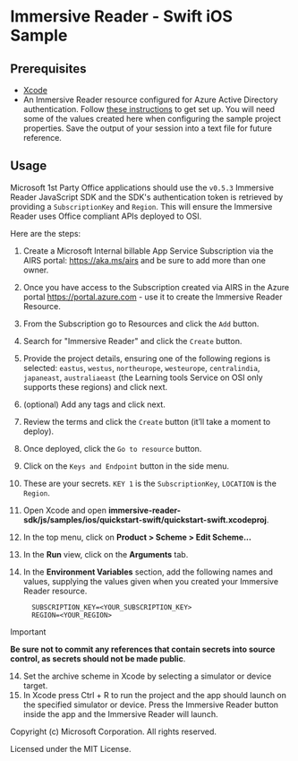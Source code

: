 # Immersive Reader - Swift iOS Sample

## Prerequisites

* [Xcode](https://apps.apple.com/us/app/xcode/id497799835?mt=12)
* An Immersive Reader resource configured for Azure Active Directory authentication. Follow [these instructions](https://docs.microsoft.com/azure/cognitive-services/immersive-reader/how-to-create-immersive-reader) to get set up. You will need some of the values created here when configuring the sample project properties. Save the output of your session into a text file for future reference.

## Usage

Microsoft 1st Party Office applications should use the `v0.5.3` Immersive Reader JavaScript SDK and the SDK's authentication token is retrieved by providing a `SubscriptionKey` and `Region`. This will ensure the Immersive Reader uses Office compliant APIs deployed to OSI.

Here are the steps:

1. Create a Microsoft Internal billable App Service Subscription via the AIRS portal: https://aka.ms/airs and be sure to add more than one owner.
1. Once you have access to the Subscription created via AIRS in the Azure portal https://portal.azure.com - use it to create the Immersive Reader Resource.
1. From the Subscription go to Resources and click the `Add` button.
1. Search for "Immersive Reader" and click the `Create` button.
1. Provide the project details, ensuring one of the following regions is selected: `eastus`, `westus`, `northeurope`, `westeurope`, `centralindia`, `japaneast`, `australiaeast` (the Learning tools Service on OSI only supports these regions) and click next.
1. (optional) Add any tags and click next.
1. Review the terms and click the `Create` button (it’ll take a moment to deploy).
1. Once deployed, click the `Go to resource` button.
1. Click on the `Keys and Endpoint` button in the side menu.
1. These are your secrets. `KEY 1` is the `SubscriptionKey`, `LOCATION` is the `Region`.
1. Open Xcode and open **immersive-reader-sdk/js/samples/ios/quickstart-swift/quickstart-swift.xcodeproj**.
1. In the top menu, click on **Product > Scheme > Edit Scheme...**
1. In the **Run** view, click on the **Arguments** tab.
1. In the **Environment Variables** section, add the following names and values, supplying the values given when you created your Immersive Reader resource.

      ```text
        SUBSCRIPTION_KEY=<YOUR_SUBSCRIPTION_KEY>
        REGION=<YOUR_REGION>
      ```

> [!IMPORTANT]
> **Be sure not to commit any references that contain secrets into source control, as secrets should not be made public**.

14. Set the archive scheme in Xcode by selecting a simulator or device target.
15. In Xcode press Ctrl + R to run the project and the app should launch on the specified simulator or device. Press the Immersive Reader button inside the app and the Immersive Reader will launch.


Copyright (c) Microsoft Corporation. All rights reserved.

Licensed under the MIT License.
